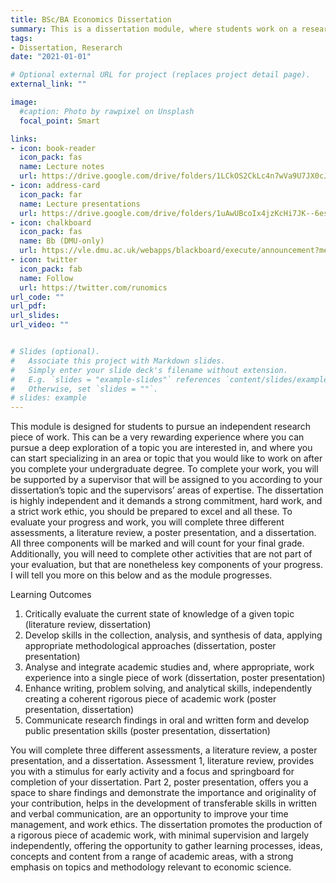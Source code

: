 ```yaml
---
title: BSc/BA Economics Dissertation
summary: This is a dissertation module, where students work on a research piece of work where they analyse an economic or social issue with an economics' perpective.
tags:
- Dissertation, Reserarch
date: "2021-01-01"

# Optional external URL for project (replaces project detail page).
external_link: ""

image:
  #caption: Photo by rawpixel on Unsplash
  focal_point: Smart

links:
- icon: book-reader
  icon_pack: fas
  name: Lecture notes
  url: https://drive.google.com/drive/folders/1LCkOS2CkLc4n7wVa9U7JX0cJKoI3ywBP?usp=sharing
- icon: address-card
  icon_pack: far
  name: Lecture presentations
  url: https://drive.google.com/drive/folders/1uAwUBcoIx4jzKcHi7JK--6esQwWBO9os?usp=sharing
- icon: chalkboard
  icon_pack: fas
  name: Bb (DMU-only)
  url: https://vle.dmu.ac.uk/webapps/blackboard/execute/announcement?method=search&context=course&course_id=_601044_1&handle=cp_announcements&mode=cpview
- icon: twitter
  icon_pack: fab
  name: Follow
  url: https://twitter.com/runomics
url_code: ""
url_pdf: 
url_slides:
url_video: ""


# Slides (optional).
#   Associate this project with Markdown slides.
#   Simply enter your slide deck's filename without extension.
#   E.g. `slides = "example-slides"` references `content/slides/example-slides.md`.
#   Otherwise, set `slides = ""`.
# slides: example
---
```


This module is designed for students to pursue an independent research piece of work. This can be a very rewarding experience where you can pursue a deep exploration of a topic you are interested in, and where you can start specializing in an area or topic that you would like to work on after you complete your undergraduate degree. To complete your work, you will be supported by a supervisor that will be assigned to you according to your dissertation’s topic and the supervisors’ areas of expertise. The dissertation is highly independent and it demands a strong commitment, hard work, and a strict work ethic, you should be prepared to excel and all these. To evaluate your progress and work, you will complete three different assessments, a literature review, a poster presentation, and a dissertation. All three components will be marked and will count for your final grade. Additionally, you will need to complete other activities that are not part of your evaluation, but that are nonetheless key components of your progress. I will tell you more on this below and as the module progresses.

Learning Outcomes

1.	Critically evaluate the current state of knowledge of a given topic (literature review, dissertation)
2.	Develop skills in the collection, analysis, and synthesis of data, applying appropriate methodological approaches (dissertation, poster presentation)
3.	Analyse and integrate academic studies and, where appropriate, work experience into a single piece of work (dissertation, poster presentation)
4.	Enhance writing, problem solving, and analytical skills, independently creating a coherent rigorous piece of academic work (poster presentation, dissertation)
5.	Communicate research findings in oral and written form and develop public presentation skills (poster presentation, dissertation)

You will complete three different assessments, a literature review, a poster presentation, and a dissertation. Assessment 1, literature review, provides you with a stimulus for early activity and a focus and springboard for completion of your dissertation. Part 2, poster presentation, offers you a space to share findings and demonstrate the importance and originality of your contribution, helps in the development of transferable skills in written and verbal communication, are an opportunity to improve your time management, and work ethics. The dissertation promotes the production of a rigorous piece of academic work, with minimal supervision and largely independently, offering the opportunity to gather learning processes, ideas, concepts and content from a range of academic areas, with a strong emphasis on topics and methodology relevant to economic science.
